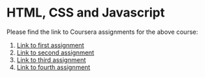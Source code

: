 # HTML, CSS and Javascript
Please find the link to Coursera assignments for the above course:
1. [Link to first assignment](https://asimanand.github.io/html-css-javascript/module2-solution/)
2. [Link to second assignment](https://asimanand.github.io/html-css-javascript/module3-solution/)
3. [Link to third assignment](https://asimanand.github.io/html-css-javascript/module4-solution/)
4. [Link to fourth assignment](https://asimanand.github.io/html-css-javascript/module5-solution/)
